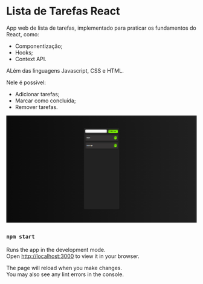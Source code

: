 # Lista de Tarefas React

App web de lista de tarefas, implementado para praticar
os fundamentos do React, como:

- Componentização;
- Hooks;
- Context API.

ALém das linguagens Javascript, CSS e HTML.

Nele é possível:

- Adicionar tarefas;
- Marcar como concluída;
- Remover tarefas.

![alt_text](https://github.com/brunofelixf/lista_de_tarefas/blob/main/Lista.png?raw=true)

### `npm start`

Runs the app in the development mode.\
Open [http://localhost:3000](http://localhost:3000) to view it in your browser.

The page will reload when you make changes.\
You may also see any lint errors in the console.
